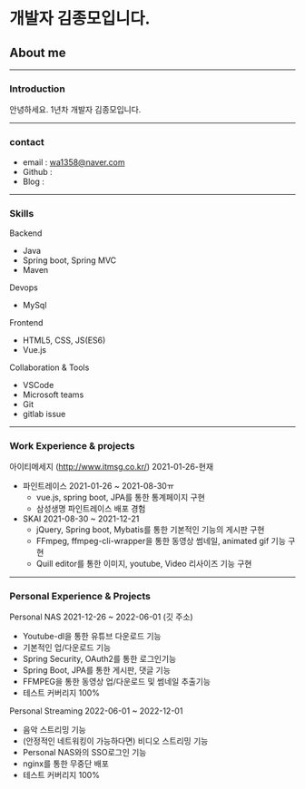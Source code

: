 # 개발자 김종모입니다.

## About me
---
### Introduction
안녕하세요. 1년차 개발자 김종모입니다.

---
### contact
- email : wa1358@naver.com
- Github : 
- Blog :

---
### Skills
Backend
- Java
- Spring boot, Spring MVC
- Maven

Devops
- MySql

Frontend
- HTML5, CSS, JS(ES6)
- Vue.js
  
Collaboration & Tools
- VSCode
- Microsoft teams
- Git
- gitlab issue

---
### Work Experience & projects
아이티메세지 (http://www.itmsg.co.kr/)
2021-01-26-현재

- 파인트레이스 2021-01-26 ~ 2021-08-30ㅠ
  - vue.js, spring boot, JPA를 통한 통계페이지 구현
  - 삼성생명 파인트레이스 배포 경험
- SKAI 2021-08-30 ~ 2021-12-21
  - jQuery, Spring boot, Mybatis를 통한 기본적인 기능의 게시판 구현
  - FFmpeg, ffmpeg-cli-wrapper을 통한 동영상 썸네일, animated gif 기능 구현
  - Quill editor를 통한 이미지, youtube, Video 리사이즈 기능 구현 

---
### Personal Experience & Projects
Personal NAS 2021-12-26 ~ 2022-06-01
(깃 주소)
- Youtube-dl을 통한 유튜브 다운로드 기능
- 기본적인 업/다운로드 기능
- Spring Security, OAuth2를 통한 로그인기능
- Spring Boot, JPA를 통한 게시판, 댓글 기능
- FFMPEG을 통한 동영상 업/다운로드 및 썸네일 추출기능
- 테스트 커버리지 100%

Personal Streaming 2022-06-01 ~ 2022-12-01
- 음악 스트리밍 기능
- (안정적인 네트워킹이 가능하다면) 비디오 스트리밍 기능
- Personal NAS와의 SSO로그인 기능
- nginx를 통한 무중단 배포
- 테스트 커버리지 100%